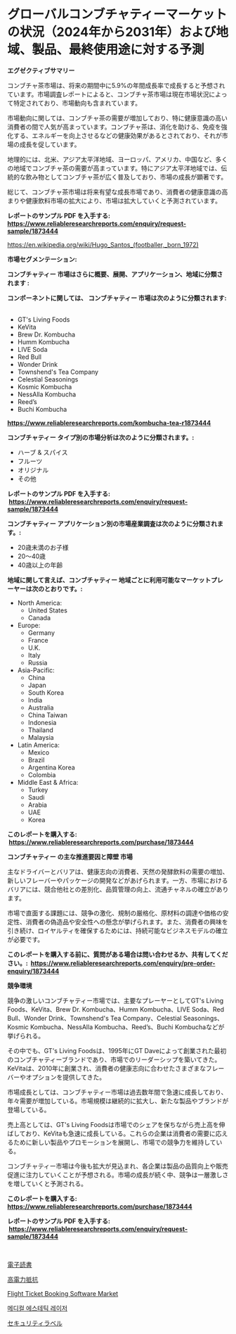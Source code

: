 <p><h1>グローバルコンブチャティーマーケットの状況（2024年から2031年）および地域、製品、最終使用途に対する予測</h1></p><p><strong>エグゼクティブサマリー</strong></p>
<p><p>コンブチャ茶市場は、将来の期間中に5.9%の年間成長率で成長すると予想されています。市場調査レポートによると、コンブチャ茶市場は現在市場状況によって特定されており、市場動向も含まれています。</p><p>市場動向に関しては、コンブチャ茶の需要が増加しており、特に健康意識の高い消費者の間で人気が高まっています。コンブチャ茶は、消化を助ける、免疫を強化する、エネルギーを向上させるなどの健康効果があるとされており、それが市場の成長を促しています。</p><p>地理的には、北米、アジア太平洋地域、ヨーロッパ、アメリカ、中国など、多くの地域でコンブチャ茶の需要が高まっています。特にアジア太平洋地域では、伝統的な飲み物としてコンブチャ茶が広く普及しており、市場の成長が顕著です。</p><p>総じて、コンブチャ茶市場は将来有望な成長市場であり、消費者の健康意識の高まりや健康飲料市場の拡大により、市場は拡大していくと予測されています。</p></p>
<p><strong>レポートのサンプル PDF を入手する: <a href="https://www.reliableresearchreports.com/enquiry/request-sample/1873444">https://www.reliableresearchreports.com/enquiry/request-sample/1873444</a></strong></p>
<p><a href="https://en.wikipedia.org/wiki/Hugo_Santos_(footballer,_born_1972)">https://en.wikipedia.org/wiki/Hugo_Santos_(footballer,_born_1972)</a></p>
<p><strong>市場セグメンテーション:</strong></p>
<p><strong> コンブチャティー 市場はさらに概要、展開、アプリケーション、地域に分類されます :</strong></p>
<p><strong>コンポーネントに関しては、 コンブチャティー 市場は次のように分類されます: &nbsp;</strong></p>
<p><ul><li>GT's Living Foods</li><li>KeVita</li><li>Brew Dr. Kombucha</li><li>Humm Kombucha</li><li>LIVE Soda</li><li>Red Bull</li><li>Wonder Drink</li><li>Townshend's Tea Company</li><li>Celestial Seasonings</li><li>Kosmic Kombucha</li><li>NessAlla Kombucha</li><li>Reed’s</li><li>Buchi Kombucha</li></ul></p>
<p><strong><a href="https://www.reliableresearchreports.com/kombucha-tea-r1873444">https://www.reliableresearchreports.com/kombucha-tea-r1873444</a></strong></p>
<p><strong> コンブチャティー タイプ別の市場分析は次のように分類されます。:</strong></p>
<p><ul><li>ハーブ & スパイス</li><li>フルーツ</li><li>オリジナル</li><li>その他</li></ul></p>
<p><strong>レポートのサンプル PDF を入手する: &nbsp;<a href="https://www.reliableresearchreports.com/enquiry/request-sample/1873444">https://www.reliableresearchreports.com/enquiry/request-sample/1873444</a></strong></p>
<p><strong> コンブチャティー アプリケーション別の市場産業調査は次のように分類されます。:</strong></p>
<p><ul><li>20歳未満のお子様</li><li>20～40歳</li><li>40歳以上の年齢</li></ul></p>
<p><strong>地域に関して言えば、コンブチャティー 地域ごとに利用可能なマーケットプレーヤーは次のとおりです。:</strong></p>
<p><ul>
    <li>
        North America:
        <ul>
            <li>United States</li>
            <li>Canada</li>
        </ul>
    </li>
    <li>
        Europe:
        <ul>
            <li>Germany</li>
            <li>France</li>
            <li>U.K.</li>
            <li>Italy</li>
            <li>Russia</li>
        </ul>
    </li>
    <li>
        Asia-Pacific:
        <ul>
            <li>China</li>
            <li>Japan</li>
            <li>South Korea</li>
            <li>India</li>
            <li>Australia</li>
            <li>China Taiwan</li>
            <li>Indonesia</li>
            <li>Thailand</li>
            <li>Malaysia</li>
        </ul>
    </li>
    <li>
        Latin America:
        <ul>
            <li>Mexico</li>
            <li>Brazil</li>
            <li>Argentina Korea</li>
            <li>Colombia</li>
        </ul>
    </li>
    <li>
        Middle East & Africa:
        <ul>
            <li>Turkey</li>
            <li>Saudi</li>
            <li>Arabia</li>
            <li>UAE</li>
            <li>Korea</li>
        </ul>
    </li>
    </ul></p>
<p><strong>このレポートを購入する: &nbsp;<a href="https://www.reliableresearchreports.com/purchase/1873444">https://www.reliableresearchreports.com/purchase/1873444</a></strong></p>
<p><strong>コンブチャティー の主な推進要因と障壁 市場</strong></p>
<p><p>主なドライバーとバリアは、健康志向の消費者、天然の発酵飲料の需要の増加、新しいフレーバーやパッケージの開発などがあげられます。一方、市場におけるバリアには、競合他社との差別化、品質管理の向上、流通チャネルの確立があります。</p><p>市場で直面する課題には、競争の激化、規制の厳格化、原材料の調達や価格の安定性、消費者の偽造品や安全性への懸念が挙げられます。また、消費者の興味を引き続け、ロイヤルティを確保するためには、持続可能なビジネスモデルの確立が必要です。</p></p>
<p><strong>このレポートを購入する前に、質問がある場合は問い合わせるか、共有してください。:&nbsp; <a href="https://www.reliableresearchreports.com/enquiry/pre-order-enquiry/1873444">https://www.reliableresearchreports.com/enquiry/pre-order-enquiry/1873444</a></strong></p>
<p><strong>競争環境</strong></p>
<p><p>競争の激しいコンブチャティー市場では、主要なプレーヤーとしてGT's Living Foods、KeVita、Brew Dr. Kombucha、Humm Kombucha、LIVE Soda、Red Bull、Wonder Drink、Townshend's Tea Company、Celestial Seasonings、Kosmic Kombucha、NessAlla Kombucha、Reed’s、Buchi Kombuchaなどが挙げられる。</p><p>その中でも、GT's Living Foodsは、1995年にGT Daveによって創業された最初のコンブチャティーブランドであり、市場でのリーダーシップを築いてきた。KeVitaは、2010年に創業され、消費者の健康志向に合わせたさまざまなフレーバーやオプションを提供してきた。</p><p>市場成長としては、コンブチャティー市場は過去数年間で急速に成長しており、年々需要が増加している。市場規模は継続的に拡大し、新たな製品やブランドが登場している。</p><p>売上高としては、GT's Living Foodsは市場でのシェアを保ちながら売上高を伸ばしており、KeVitaも急速に成長している。これらの企業は消費者の需要に応えるために新しい製品やプロモーションを展開し、市場での競争力を維持している。</p><p>コンブチャティー市場は今後も拡大が見込まれ、各企業は製品の品質向上や販売促進に注力していくことが予想される。市場の成長が続く中、競争は一層激しさを増していくと予測される。</p></p>
<p><strong>このレポートを購入する: &nbsp; <a href="https://www.reliableresearchreports.com/purchase/1873444">https://www.reliableresearchreports.com/purchase/1873444</a></strong></p>
<p><strong>レポートのサンプル PDF を入手する: &nbsp;<a href="https://www.reliableresearchreports.com/enquiry/request-sample/1873444">https://www.reliableresearchreports.com/enquiry/request-sample/1873444</a></strong><strong></strong></p>
<p>&nbsp;</p>
<p><p><a href="https://github.com/schmahlson/Market-Research-Report-List-2/blob/main/90893582550.md">電子読書</a></p><p><a href="https://github.com/roulaayoub-saad/Market-Research-Report-List-2/blob/main/75572032294.md">高電力抵抗</a></p><p><a href="https://www.linkedin.com/pulse/exploring-flight-ticket-booking-software-market-dynamics-global-y4qze">Flight Ticket Booking Software Market</a></p><p><a href="https://github.com/Nicolasrown5/Market-Research-Report-List-1/blob/main/14599732050.md">메디컬 에스테틱 레이저</a></p><p><a href="https://medium.com/@clairhane2018/%E3%82%B0%E3%83%AD%E3%83%BC%E3%83%90%E3%83%AB%E3%82%BB%E3%82%AD%E3%83%A5%E3%83%AA%E3%83%86%E3%82%A3%E3%83%A9%E3%83%99%E3%83%AB%E5%B8%82%E5%A0%B4%E3%81%AE%E5%B0%86%E6%9D%A5%E3%81%AE%E3%83%88%E3%83%AC%E3%83%B3%E3%83%89-2024%E5%B9%B4%E3%81%8B%E3%82%892031%E5%B9%B4%E3%81%BE%E3%81%A7%E3%81%AE%E5%B8%82%E5%A0%B4%E6%B4%9E%E5%AF%9F%E3%81%A8%E5%88%86%E6%9E%90-120%E3%83%9A%E3%83%BC%E3%82%B8-d9c0ad1fb94f">セキュリティラベル</a></p></p>